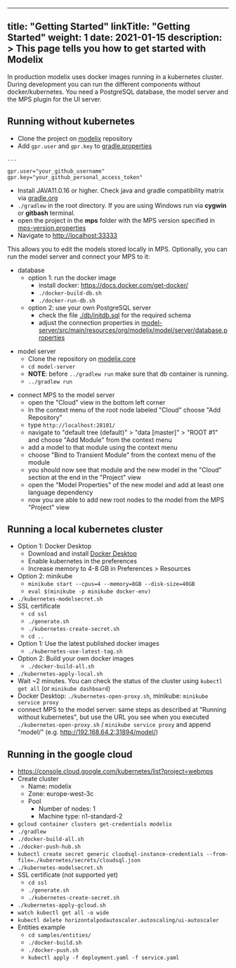 
---
title: "Getting Started"
linkTitle: "Getting Started"
weight: 1
date: 2021-01-15
description: >
  This page tells you how to get started with Modelix
---

In production modelix uses docker images running in a kubernetes cluster.
During development you can run the different components without docker/kubernetes.
You need a PostgreSQL database, the model server and the MPS plugin for the UI server.

## Running without kubernetes

*   Clone the project on [modelix](https://github.com/modelix/modelix) repository
*   Add `gpr.user` and `gpr.key` to [gradle.properties](https://github.com/modelix/modelix/blob/mps/2020.3/gradle.properties)

```plaintext
...

gpr.user="your_github_username" 
gpr.key="your_github_personal_access_token"
```

*   Install JAVA11.0.16 or higher. Check java and gradle compatibility matrix via [gradle.org](https://docs.gradle.org/current/userguide/compatibility.html#:~:text=A%20Java%20version%20between%208,used%20for%20compile%20or%20test.)
*   `./gradlew` in the root directory. If you are using Windows run via **cygwin** or **gitbash** terminal.
*   open the project in the **mps** folder with the MPS version specified in [mps-version.properties](https://github.com/modelix/modelix/blob/mps/2020.3/mps-version.properties)
*  Navigate to [http://localhost:33333](http://localhost:33333)

This allows you to edit the models stored locally in MPS.
Optionally, you can run the model server and connect your MPS to it:

- database
  - option 1: run the docker image
    - install docker: <https://docs.docker.com/get-docker/>
    - `./docker-build-db.sh`
    - `./docker-run-db.sh`
  - option 2: use your own PostgreSQL server
    - check the file [./db/initdb.sql](./db/initdb.sql) for the required schema
    - adjust the connection properties in [model-server/src/main/resources/org/modelix/model/server/database.properties](https://github.com/modelix/modelix/blob/master/model-server/src/main/resources/org/modelix/model/server/database.properties)
*   model server
    *   Clone the repository on [modelix.core](https://github.com/modelix/modelix.core)
    *   `cd model-server`
    *   **NOTE**: before `../gradlew run` make sure that db container is running.
    *   `../gradlew run`
- connect MPS to the model server
  - open the "Cloud" view in the bottom left corner
  - In the context menu of the root node labeled "Cloud" choose "Add Repository"
  - type `http://localhost:28101/`
  - navigate to "default tree (default)" > "data [master]" > "ROOT #1" and choose "Add Module" from the context menu
  - add a model to that module using the context menu
  - choose "Bind to Transient Module" from the context menu of the module
  - you should now see that module and the new model in the "Cloud" section at the end in the "Project" view
  - open the "Model Properties" of the new model and add at least one language dependency
  - now you are able to add new root nodes to the model from the MPS "Project" view

## Running a local kubernetes cluster

- Option 1: Docker Desktop
    - Download and install [Docker Desktop](https://www.docker.com/products/docker-desktop)
    - Enable kubernetes in the preferences
    - Increase memory to 4-8 GB in Preferences > Resources
- Option 2: minikube
    - `minikube start --cpus=4 --memory=8GB --disk-size=40GB`
    - `eval $(minikube -p minikube docker-env)`
- `./kubernetes-modelsecret.sh`
- SSL certificate
    - `cd ssl`
    - `./generate.sh`
    - `./kubernetes-create-secret.sh`
    - `cd ..`
- Option 1: Use the latest published docker images
    - `./kubernetes-use-latest-tag.sh`
- Option 2: Build your own docker images
    - `./docker-build-all.sh`
- `./kubernetes-apply-local.sh`
- Wait ~2 minutes. You can check the status of the cluster using `kubectl get all` (or `minikube dashboard`)
- Docker Desktop: `./kubernetes-open-proxy.sh`, minikube: `minikube service proxy`
- connect MPS to the model server: same steps as described at "Running without kubernetes", but use the URL you see when you executed `./kubernetes-open-proxy.sh` / `minikube service proxy` and append "model/" (e.g. http://192.168.64.2:31894/model/)

## Running in the google cloud

- https://console.cloud.google.com/kubernetes/list?project=webmps
- Create cluster
    - Name: modelix
    - Zone: europe-west-3c
    - Pool
        - Number of nodes: 1
        - Machine type: n1-standard-2
- `gcloud container clusters get-credentials modelix`
- `./gradlew`
- `./docker-build-all.sh`
- `./docker-push-hub.sh`
- `kubectl create secret generic cloudsql-instance-credentials --from-file=./kubernetes/secrets/cloudsql.json`
- `./kubernetes-modelsecret.sh`
- SSL certificate (not supported yet)
    - `cd ssl`
    - `./generate.sh`
    - `./kubernetes-create-secret.sh`
- `./kubernetes-apply-gcloud.sh`
- `watch kubectl get all -o wide`
- `kubectl delete horizontalpodautoscaler.autoscaling/ui-autoscaler`
- Entities example
    - `cd samples/entities/`
    - `./docker-build.sh`
    - `./docker-push.sh`
    - `kubectl apply -f deployment.yaml -f service.yaml`
